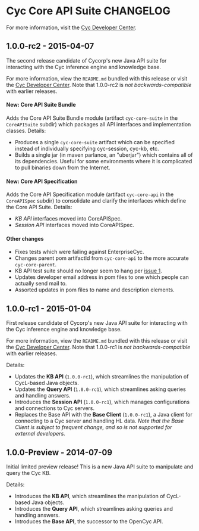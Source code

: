 Cyc Core API Suite CHANGELOG
============================

For more information, visit the [Cyc Developer Center](http://dev.cyc.com/).


1.0.0-rc2 - 2015-04-07
----------------------

The second release candidate of Cycorp's new Java API suite for interacting with the Cyc inference 
engine and knowledge base.

For more information, view the `README.md` bundled with this release or visit the 
[Cyc Developer Center](http://dev.cyc.com/cyc-api/). Note that 1.0.0-rc2 is 
_not backwards-compatible_ with earlier releases.

#### New: Core API Suite Bundle

Adds the Core API Suite Bundle module (artifact `cyc-core-suite` in the `CoreAPISuite` subdir) which
packages all API interfaces and implementation classes. Details:

* Produces a single `cyc-core-suite` artifact which can be specified instead of individually 
  specifying cyc-session, cyc-kb, etc.
* Builds a single jar (in maven parlance, an "uberjar") which contains all of its dependencies. 
  Useful for some environments where it is complicated to pull binaries down from the Internet.

#### New: Core API Specification

Adds the Core API Specification module (artifact `cyc-core-api` in the `CoreAPISpec` subdir) to 
consolidate and clarify the interfaces which define the Core API Suite. Details:

* _KB API_ interfaces moved into CoreAPISpec.
* _Session API_ interfaces moved into CoreAPISpec.

#### Other changes

* Fixes tests which were failing against EnterpriseCyc.
* Changes parent pom artifactId from `cyc-core-api` to the more accurate `cyc-core-parent`.
* KB API test suite should no longer seem to hang per 
  [issue 1](https://github.com/cycorp/CycCoreAPI/issues/1).
* Updates developer email address in pom files to one which people can actually send mail to.
* Assorted updates in pom files to name and description elements.


1.0.0-rc1 - 2015-01-04
----------------------

First release candidate of Cycorp's new Java API suite for interacting with the Cyc inference engine
and knowledge base. 

For more information, view the `README.md` bundled with this release or visit the 
[Cyc Developer Center](http://dev.cyc.com/cyc-api/). Note that 1.0.0-rc1 is 
_not backwards-compatible_ with earlier releases.

Details:

* Updates the **KB API** (`1.0.0-rc1`), which streamlines the manipulation of CycL-based Java 
  objects.
* Updates the **Query API** (`1.0.0-rc1`), which streamlines asking queries and handling answers.
* Introduces the **Session API** (`1.0.0-rc1`), which manages configurations and connections to 
  Cyc servers.
* Replaces the Base API with the **Base Client** (`1.0.0-rc1`), a Java client for connecting to a 
  Cyc server and handling HL data.
  _Note that the Base Client is subject to frequent change, and so is not supported for external 
  developers._


1.0.0-Preview - 2014-07-09
--------------------------

Initial limited preview release! This is a new Java API suite to manipulate and query the Cyc KB.

Details:

* Introduces the **KB API**, which streamlines the manipulation of CycL-based Java objects.
* Introduces the **Query API**, which streamlines asking queries and handling answers.
* Introduces the **Base API**, the successor to the OpenCyc API.


